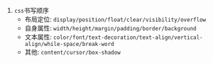 1. `css`书写顺序
   - 布局定位: `display/position/float/clear/visibility/overflow`
   - 自身属性: `width/height/margin/padding/border/background`
   - 文本属性: `color/font/text-decoration/text-align/vertical-align/while-space/break-word`
   - 其他: `content/cursor/box-shadow`
